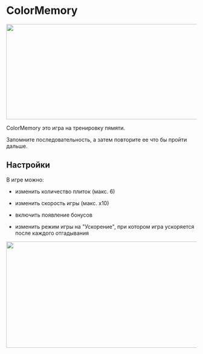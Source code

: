 # ColorMemory
 <p align="center">
 <img width="800" height="252" src="https://user-images.githubusercontent.com/89909053/173233183-206ec697-8af7-4598-9d7c-ebaa758c4959.gif">
</p>
ColorMemory это игра на тренировку пямяти.

Запомните последовательность, а затем повторите ее что бы пройти дальше.

## Настройки
В игре можно:

* изменить количество плиток (макс. 6)

* изменить скорость игры (макс. х10)

* включить появление бонусов

* изменить режим игры на "Ускорение", при котором игра ускоряется после каждого отгадывания

 <p align="center">
 <img width="800" height="281" src="https://user-images.githubusercontent.com/89909053/173240071-c6782d34-bab3-4146-bced-5d049f542161.gif">
</p>
